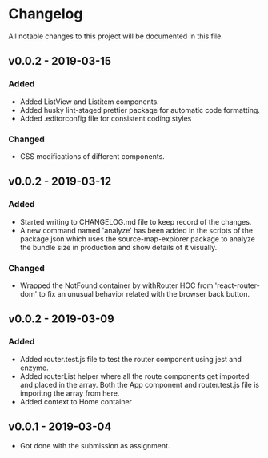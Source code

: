 # Changelog
All notable changes to this project will be documented in this file.

## v0.0.2 - 2019-03-15
### Added
- Added ListView and Listitem components.
- Added husky lint-staged prettier package for automatic code formatting.
- Added .editorconfig file for consistent coding styles
### Changed
- CSS modifications of different components.


## v0.0.2 - 2019-03-12
### Added
- Started writing to CHANGELOG.md file to keep record of the changes.
- A new command named 'analyze' has been added in the scripts of the package.json which uses the source-map-explorer package to analyze the bundle size in production and show details of it visually.
### Changed
- Wrapped the NotFound container by withRouter HOC from 'react-router-dom' to fix an unusual behavior related with the browser back button.

## v0.0.2 - 2019-03-09
### Added
- Added router.test.js file to test the router component using jest and enzyme. 
- Added routerList helper where all the route components get imported and placed in the array. Both the App component and router.test.js file is imporitng the array from here. 
- Added context to Home container

## v0.0.1 - 2019-03-04
- Got done with the submission as assignment. 
